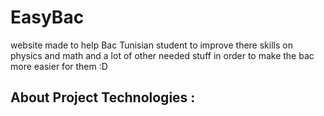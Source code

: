 # EasyBac
website made to help Bac Tunisian student to improve there skills on physics and math and a lot of other needed stuff in order to make the bac more easier for them  :D

## About Project Technologies :
